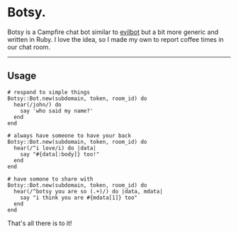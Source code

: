 # Botsy.

Botsy is a Campfire chat bot similar to [evilbot](https://github.com/defunkt/evilbot) but a bit more generic and written in Ruby.  I love the idea, so I made my own to report coffee times in our chat room.

---

## Usage

    # respond to simple things
    Botsy::Bot.new(subdomain, token, room_id) do
      hear(/john/) do
        say 'who said my name?'
      end
    end

    # always have someone to have your back
    Botsy::Bot.new(subdomain, token, room_id) do
      hear(/^i love/i) do |data|
        say "#{data[:body]} too!"
      end
    end

    # have somone to share with
    Botsy::Bot.new(subdomain, token, room_id) do
      hear(/^botsy you are so (.+)/) do |data, mdata|
        say "i think you are #{mdata[1]} too"
      end
    end

That's all there is to it!
